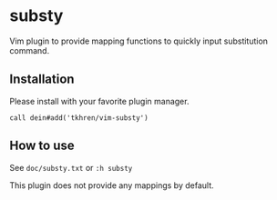 # substy

Vim plugin to provide mapping functions to quickly input substitution command.

## Installation

Please install with your favorite plugin manager.

```
call dein#add('tkhren/vim-substy')
```

## How to use

See `doc/substy.txt` or `:h substy`

This plugin does not provide any mappings by default.  
